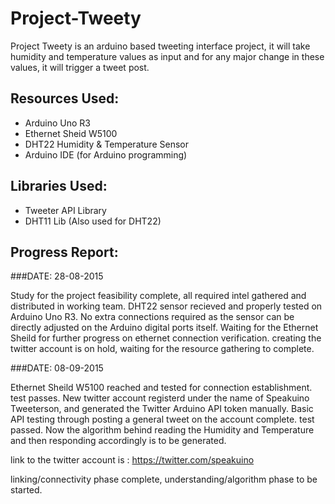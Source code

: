 # Project-Tweety
Project Tweety is an arduino based tweeting interface project, it will take humidity and temperature values as
input and for any major change in these values, it will trigger a tweet post.

## Resources Used:
  * Arduino Uno R3
  * Ethernet Sheid W5100
  * DHT22 Humidity & Temperature Sensor
  * Arduino IDE (for Arduino programming)

## Libraries Used:
  * Tweeter API Library
  * DHT11 Lib (Also used for DHT22)

## Progress Report:

###DATE: 28-08-2015

  Study for the project feasibility complete, all required intel gathered and distributed in working team.
  DHT22 sensor recieved and properly tested on Arduino Uno R3.
  No extra connections required as the sensor can be directly adjusted on the Arduino digital ports itself.
  Waiting for the Ethernet Sheild for further progress on ethernet connection verification.
  creating the twitter account is on hold, waiting for the resource gathering to complete.

###DATE: 08-09-2015

  Ethernet Sheild W5100 reached and tested for connection establishment. test passes.
  New twitter account registerd under the name of Speakuino Tweeterson, and generated the Twitter Arduino API token manually.
  Basic API testing through posting a general tweet on the account complete. test passed.
  Now the algorithm behind reading the Humidity and Temperature and then responding accordingly is to be generated.

  link to the twitter account is : https://twitter.com/speakuino

  linking/connectivity phase complete, understanding/algorithm phase to be started.
